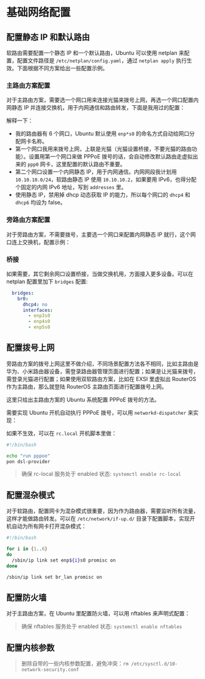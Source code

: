 # 基础网络配置

## 配置静态 IP 和默认路由

软路由需要配置一个静态 IP 和一个默认路由，Ubuntu 可以使用 netplan 来配置，配置文件路径是 `/etc/netplan/config.yaml`，通过 `netplan apply` 执行生效。下面根据不同方案给出一些配置示例。

### 主路由方案配置

对于主路由方案，需要选一个网口用来连接光猫来拨号上网，再选一个网口配置内网静态 IP 并连接交换机，用于内网通信和路由转发，下面是我用过的配置：

<FileBlock showLineNumbers title="/etc/netplan/config.yaml" file="home-network/netplan-config-main-route.yaml" />

解释一下：
* 我的路由器有 6 个网口，Ubuntu 默认使用 `enp*s0` 的命名方式自动给网口分配网卡名称。
* 第一个网口我用来拨号上网，上联是光猫（光猫设置桥接，不要光猫的路由功能）。设置用第一个网口来做 PPPoE 拨号的话，会自动修改默认路由走虚拟出来的 `ppp0` 网卡，这里配置的默认路由不重要。
* 第二个网口设置一个内网静态 IP，用于内网通信。内网网段我计划用 `10.10.10.0/24`，软路由静态 IP 使用 `10.10.10.2`，如果要用 IPv6，也得分配个固定的内网 IPv6 地址，写到 `addresses` 里。
* 使用静态 IP，禁用掉 dhcp 动态获取 IP 的能力，所以每个网口的 `dhcp4` 和 `dhcp6` 均设为 false。

### 旁路由方案配置

对于旁路由方案，不需要拨号，主要选一个网口来配置内网静态 IP 就行，这个网口连上交换机，配置示例：

<FileBlock showLineNumbers title="/etc/netplan/config.yaml" file="home-network/netplan-config-bypass-route.yaml" />

### 桥接

如果需要，其它剩余网口设置桥接，当做交换机用，方面接入更多设备。可以在 netplan 配置里加下 `bridges` 配置:

```yaml
  bridges:
    br0:
      dhcp4: no
      interfaces: 
        - enp3s0
        - enp4s0
        - enp5s0
```

## 配置拨号上网

旁路由方案的拨号上网这里不做介绍，不同场景配置方法各不相同，比如主路由是华为、小米路由器设备，需登录路由器管理页面进行配置；如果是让光猫来拨号，需登录光猫进行配置；如果使用双软路由方案，比如在 EXSI 里虚拟出 RouterOS 作为主路由，那么就登陆 RouterOS 主路由页面进行配置拨号上网。

这里只给出主路由方案的 Ubuntu 系统配置 PPPoE 拨号的方法。

需要实现 Ubuntu 开机自动执行 PPPoE 拨号，可以用 `networkd-dispatcher` 来实现：

<FileBlock showLineNumbers title="/etc/networkd-dispatcher/carrier.d/setup-pppoe.sh" file="home-network/setup-pppoe.sh" />

如果不生效，可以在 `rc.local` 开机脚本里做：

```bash showLineNumbers title="/etc/rc.local"
#!/bin/bash

echo "run pppoe"
pon dsl-provider
```

> 确保 rc-local 服务处于 enabled 状态: `systemctl enable rc-local`

## 配置混杂模式

对于软路由，配置网卡为混杂模式很重要，因为作为路由器，需要监听所有流量，这样才能做路由转发。可以在 `/etc/network/if-up.d/` 目录下配置脚本，实现开机自动为所有网卡打开混杂模式：

```bash showLineNumbers title="/etc/network/if-up.d/set-promisc"
#!/bin/bash

for i in {1..6}
do
  /sbin/ip link set enp${i}s0 promisc on
done

/sbin/ip link set br_lan promisc on
```

## 配置防火墙

对于主路由方案，在 Ubuntu 里配置防火墙，可以用 nftables 来声明式配置：

<FileBlock showLineNumbers title="/etc/nftables.conf" file="home-network/nftables.conf" />

> 确保 nftables 服务处于 enabled 状态: `systemctl enable nftables`

## 配置内核参数

<FileBlock showLineNumbers title="/etc/sysctl.d/10-router.conf" file="home-network/10-router.conf" />

> 删除自带的一些内核参数配置，避免冲突：`rm /etc/sysctl.d/10-network-security.conf`
